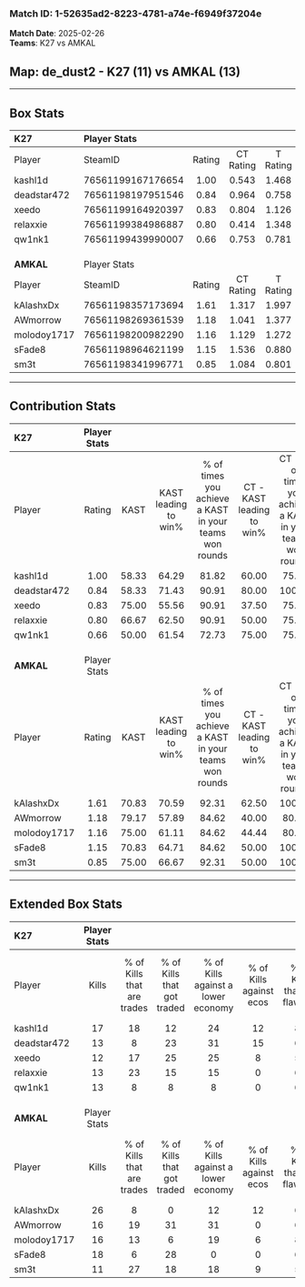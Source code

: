 ### Match ID: 1-52635ad2-8223-4781-a74e-f6949f37204e  
**Match Date**: 2025-02-26  
**Teams**: K27 vs AMKAL  

## **Map**: de_dust2 - K27 (11) vs AMKAL (13)  
---  

## Box Stats  

| **K27**     | Player Stats      |        |           |          |       |       |       |         |        |      |     |
| :- | :- | :-: | :-: | :-: | :-: | :-: | :-: | :-: | :-: | :-: | :-: |
| Player      | SteamID           | Rating | CT Rating | T Rating | KAST  |  ADR  | Kills | Assists | Deaths | K/D  | HS% |
| kashl1d     | 76561199167176654 |  1.00  |   0.543   |  1.468   | 58.33 | 70.5  |  17   |    3    |   15   | 1.13 | 35  |
| deadstar472 | 76561198197951546 |  0.84  |   0.964   |  0.758   | 58.33 | 79.8  |  13   |    6    |   18   | 0.72 | 69  |
| xeedo       | 76561199164920397 |  0.83  |   0.804   |  1.126   | 75.00 | 55.5  |  12   |    3    |   18   | 0.67 | 75  |
| relaxxie    | 76561199384986887 |  0.80  |   0.414   |  1.348   | 66.67 | 49.2  |  13   |    2    |   17   | 0.76 | 30  |
| qw1nk1      | 76561199439990007 |  0.66  |   0.753   |  0.781   | 50.00 | 57.2  |  13   |    1    |   19   | 0.68 | 84  |
|             |                   |        |           |          |       |       |       |         |        |      |     |
|             |                   |        |           |          |       |       |       |         |        |      |     |
|             |                   |        |           |          |       |       |       |         |        |      |     |
| **AMKAL**   | Player Stats      |        |           |          |       |       |       |         |        |      |     |
| Player      | SteamID           | Rating | CT Rating | T Rating | KAST  |  ADR  | Kills | Assists | Deaths | K/D  | HS% |
| kAlashxDx   | 76561198357173694 |  1.61  |   1.317   |  1.997   | 70.83 | 108.2 |  26   |    4    |   12   | 2.17 | 61  |
| AWmorrow    | 76561198269361539 |  1.18  |   1.041   |  1.377   | 79.17 | 80.5  |  16   |    5    |   14   | 1.14 | 81  |
| molodoy1717 | 76561198200982290 |  1.16  |   1.129   |  1.272   | 75.00 | 63.4  |  16   |    3    |   11   | 1.45 | 25  |
| sFade8      | 76561198964621199 |  1.15  |   1.536   |  0.880   | 70.83 | 85.0  |  18   |    2    |   16   | 1.13 | 72  |
| sm3t        | 76561198341996771 |  0.85  |   1.084   |  0.801   | 75.00 | 51.5  |  11   |    4    |   15   | 0.73 | 63  |
---  

## Contribution Stats  

| **K27**     | Player Stats |       |                      |                                                        |                           |                                                             |                          |                                                            |
| :- | :-: | :-: | :-: | :-: | :-: | :-: | :-: | :-: |
| Player      |    Rating    | KAST  | KAST leading to win% | % of times you achieve a KAST in your teams won rounds | CT - KAST leading to win% | CT - % of times you achieve a KAST in your teams won rounds | T - KAST leading to win% | T - % of times you achieve a KAST in your teams won rounds |
| kashl1d     |     1.00     | 58.33 |        64.29         |                         81.82                          |           60.00           |                            75.00                            |          66.67           |                           85.71                            |
| deadstar472 |     0.84     | 58.33 |        71.43         |                         90.91                          |           80.00           |                           100.00                            |          66.67           |                           85.71                            |
| xeedo       |     0.83     | 75.00 |        55.56         |                         90.91                          |           37.50           |                            75.00                            |          70.00           |                           100.00                           |
| relaxxie    |     0.80     | 66.67 |        62.50         |                         90.91                          |           50.00           |                            75.00                            |          70.00           |                           100.00                           |
| qw1nk1      |     0.66     | 50.00 |        61.54         |                         72.73                          |           75.00           |                            75.00                            |          55.56           |                           71.43                            |
|             |              |       |                      |                                                        |                           |                                                             |                          |                                                            |
|             |              |       |                      |                                                        |                           |                                                             |                          |                                                            |
|             |              |       |                      |                                                        |                           |                                                             |                          |                                                            |
| **AMKAL**   | Player Stats |       |                      |                                                        |                           |                                                             |                          |                                                            |
| Player      |    Rating    | KAST  | KAST leading to win% | % of times you achieve a KAST in your teams won rounds | CT - KAST leading to win% | CT - % of times you achieve a KAST in your teams won rounds | T - KAST leading to win% | T - % of times you achieve a KAST in your teams won rounds |
| kAlashxDx   |     1.61     | 70.83 |        70.59         |                         92.31                          |           62.50           |                           100.00                            |          77.78           |                           87.50                            |
| AWmorrow    |     1.18     | 79.17 |        57.89         |                         84.62                          |           40.00           |                            80.00                            |          77.78           |                           87.50                            |
| molodoy1717 |     1.16     | 75.00 |        61.11         |                         84.62                          |           44.44           |                            80.00                            |          77.78           |                           87.50                            |
| sFade8      |     1.15     | 70.83 |        64.71         |                         84.62                          |           50.00           |                           100.00                            |          85.71           |                           75.00                            |
| sm3t        |     0.85     | 75.00 |        66.67         |                         92.31                          |           50.00           |                           100.00                            |          87.50           |                           87.50                            |
---  

## Extended Box Stats  

| **K27**     | Player Stats |                            |                            |                                    |                         |                              |                                 |        |                             |                                     |                          |                               |                            |
| :- | :-: | :-: | :-: | :-: | :-: | :-: | :-: | :-: | :-: | :-: | :-: | :-: | :-: |
| Player      |    Kills     | % of Kills that are trades | % of Kills that got traded | % of Kills against a lower economy | % of Kills against ecos | % of Kills that are flawless | % of Kills that are close duels | Deaths | % of Deaths that get traded | % of Deaths against a lower economy | % of Deaths against ecos | % of Deaths that are flawless | % of Deaths that are close |
| kashl1d     |      17      |             18             |             12             |                 24                 |           12            |              82              |                6                |   15   |              0              |                  7                  |            0             |              93               |             0              |
| deadstar472 |      13      |             8              |             23             |                 31                 |           15            |              69              |                8                |   18   |              6              |                 11                  |            0             |              50               |             17             |
| xeedo       |      12      |             17             |             25             |                 25                 |            8            |              58              |                0                |   18   |             33              |                 11                  |            0             |              56               |             17             |
| relaxxie    |      13      |             23             |             15             |                 15                 |            0            |              69              |                0                |   17   |             18              |                 12                  |            0             |              76               |             12             |
| qw1nk1      |      13      |             8              |             8              |                 8                  |            0            |              69              |                0                |   19   |             16              |                 11                  |            5             |              74               |             0              |
|             |              |                            |                            |                                    |                         |                              |                                 |        |                             |                                     |                          |                               |                            |
|             |              |                            |                            |                                    |                         |                              |                                 |        |                             |                                     |                          |                               |                            |
|             |              |                            |                            |                                    |                         |                              |                                 |        |                             |                                     |                          |                               |                            |
| **AMKAL**   | Player Stats |                            |                            |                                    |                         |                              |                                 |        |                             |                                     |                          |                               |                            |
| Player      |    Kills     | % of Kills that are trades | % of Kills that got traded | % of Kills against a lower economy | % of Kills against ecos | % of Kills that are flawless | % of Kills that are close duels | Deaths | % of Deaths that get traded | % of Deaths against a lower economy | % of Deaths against ecos | % of Deaths that are flawless | % of Deaths that are close |
| kAlashxDx   |      26      |             8              |             0              |                 12                 |           12            |              69              |               12                |   12   |             17              |                 17                  |            0             |              75               |             8              |
| AWmorrow    |      16      |             19             |             31             |                 31                 |            0            |              69              |                0                |   14   |              7              |                 14                  |            0             |              64               |             0              |
| molodoy1717 |      16      |             13             |             6              |                 19                 |            6            |              81              |                6                |   11   |             18              |                  9                  |            0             |              100              |             0              |
| sFade8      |      18      |             6              |             28             |                 0                  |            0            |              67              |                6                |   16   |             13              |                 13                  |            0             |              56               |             6              |
| sm3t        |      11      |             27             |             18             |                 18                 |            9            |              55              |               27                |   15   |             27              |                 20                  |            0             |              67               |             0              |

